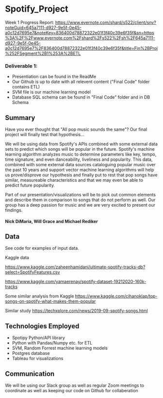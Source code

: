 # Spotify_Project

Week 1 Progress Report: https://www.evernote.com/shard/s522/client/snv?noteGuid=645a7111-d927-9e5f-0e45-a0c12d7695e7&noteKey=836400d78872322e01f3f40c39e6f35f&sn=https%3A%2F%2Fwww.evernote.com%2Fshard%2Fs522%2Fsh%2F645a7111-d927-9e5f-0e45-a0c12d7695e7%2F836400d78872322e01f3f40c39e6f35f&title=Fin%2BProj%252FSegment%2B1%253A%2BETL

### Deliverable 1: 

- Presentiation can be found in the ReadMe
- Our Github is up to date with all relevent content ("Final Code" folder contains ETL)
- SVM file is our machine learning model
- Database SQL schema can be found in "Final Code" folder and in DB Schema

## Summary
Have you ever thought that "All pop music sounds the same"? Our final project will finally test that hypothesis...

We will be using data from Spotify's APIs combined with some external data sets to predict which songs will be popular in the future. Spotify's machine learning algorithm analyzes music to determine parameters like key, tempo, time signature, and even danceability, liveliness and popularity. This data, combined with some external data sources cataloguing popular music over the past 10 years and support vector machine learning algorithms will help us prove/disprove our hypothesis and finally put to rest that pop songs have similar, measureable characteristics and that we may even be able to predict future popularity.

Part of our presentation/visualizations will be to pick out common elements and describe them in comparison to songs that do not perform as well. Our group has a deep passion for music and we are very excited to present our findings.

#### Nick DiMaria, Will Grace and Michael Rediker

## Data
See code for examples of input data.

Kaggle data 

https://www.kaggle.com/zaheenhamidani/ultimate-spotify-tracks-db?select=SpotifyFeatures.csv

https://www.kaggle.com/yamaerenay/spotify-dataset-19212020-160k-tracks

Some similar analysis from Kaggle
https://www.kaggle.com/cihanoklap/top-songs-on-spotify-what-makes-them-popular

Similar study
https://techxplore.com/news/2019-09-spotify-songs.html

## Technologies Employed

- Spotipy Python/API library
- Python with Pandas/Numpy etc. for ETL
- SVM, Random Forrest machine learning models
- Postgres database
- Tableau for visualizations

## Communication
We will be using our Slack group as well as regular Zoom meetings to coordinate as well as keeping our code on Github for collaberation
